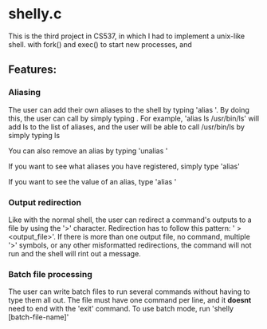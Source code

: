 # shelly.c
This is the third project in CS537, in which I had to implement a unix-like shell.  with fork() and exec() to start new processes, and

## Features:
### Aliasing
The user can add their own aliases to the shell by typing 'alias <key> <value>'. By doing this, the user can call <value> by simply typing <key>. For example, 'alias ls /usr/bin/ls' will add ls to the list of aliases, and the user will be able to call /usr/bin/ls by simply typing ls

You can also remove an alias by typing 'unalias <alias-key>'

If you want to see what aliases you have registered, simply type 'alias'

If you want to see the value of an alias, type 'alias <key>'

### Output redirection
Like with the normal shell, the user can redirect a command's outputs to a file by using the '>' character. Redirection has to follow this pattern: '<command> > <output_file>'. If there is more than one output file, no command, multiple '>' symbols, or any other misformatted redirections, the command will not run and the shell will rint out a message.

### Batch file processing
The user can write batch files to run several commands without having to type them all out. The file must have one command per line, and it **doesnt** need to end with the 'exit' command. To use batch mode, run 'shelly [batch-file-name]'
